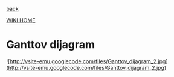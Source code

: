 <a href='http://code.google.com/p/vsite-emu/wiki/PlanskaDokumentacija'>back</a>

<a href='http://code.google.com/p/vsite-emu/wiki/Start'>WIKI HOME</a>
# Ganttov dijagram #

![http://vsite-emu.googlecode.com/files/Ganttov_dijagram_2.jpg](http://vsite-emu.googlecode.com/files/Ganttov_dijagram_2.jpg)